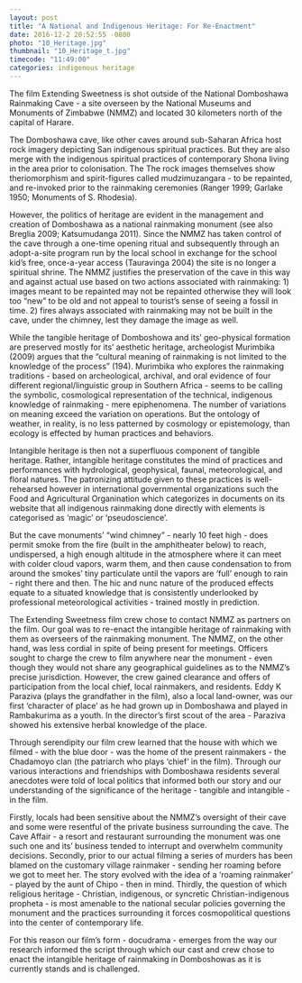```yaml
---
layout: post
title: "A National and Indigenous Heritage: For Re-Enactment"
date: 2016-12-2 20:52:55 -0800
photo: "10_Heritage.jpg"
thumbnail: "10_Heritage_t.jpg"
timecode: "11:49:00"
categories: indigenous heritage
---
```

The film Extending Sweetness is shot outside of the National Domboshawa Rainmaking Cave - a site overseen by the National Museums and Monuments of Zimbabwe (NMMZ) and located 30 kilometers north of the capital of Harare.

The Domboshawa cave, like other caves around sub-Saharan Africa host rock imagery depicting San indigenous spiritual practices. But they are also merge with the indigenous spiritual practices of contemporary Shona living in the area prior to colonisation. The The rock images themselves show theriomorphism and spirit-figures called mudzimuzangara - to be repainted, and re-invoked prior to the rainmaking ceremonies (Ranger 1999; Garlake 1950; Monuments of S. Rhodesia).

However, the politics of heritage are evident in the management and creation of Domboshawa as a national rainmaking monument (see also Breglia 2009; Katsumudanga 2011). Since the NMMZ has taken control of the cave through a one-time opening ritual and subsequently through an adopt-a-site program run by the local school in exchange for the school kid’s free, once-a-year access (Tauravinga 2004) the site is no longer a spiritual shrine.  The NMMZ justifies the preservation of the cave in this way and against actual use based on two actions associated with rainmaking: 1) images meant to be repainted may not be repainted otherwise they will look too “new” to be old and not appeal to tourist’s sense of seeing a fossil in time. 2) fires always associated with rainmaking may not be built in the cave, under the chimney, lest they damage the image as well.

While the tangible heritage of Domboshowa and its’ geo-physical formation are preserved mostly for its’ aesthetic heritage, archeologist Murimbika (2009) argues that the “cultural meaning of rainmaking is not limited to the knowledge of the process” (194). Murimbika who explores the rainmaking traditions - based on archeological, archival, and oral evidence of four different regional/linguistic group in Southern Africa - seems to be calling the symbolic, cosmological representation of the technical, indigenous knowledge of rainmaking - mere epiphenomena. The number of variations on meaning exceed the variation on operations. But the ontology of weather, in reality, is no less patterned by cosmology or epistemology, than ecology is effected by human practices and behaviors.

Intangible heritage is then not a superfluous component of tangible heritage. Rather, intangible heritage constitutes the mind of practices and performances with hydrological, geophysical, faunal, meteorological, and floral natures. The patronizing attitude given to these practices is well-rehearsed however in international governmental organizations such the Food and Agricultural Organination which categorizes in documents on its website that all indigenous rainmaking done directly with elements is categorised as ‘magic’ or ‘pseudoscience’.

But the cave monuments’ “wind chimney” - nearly 10 feet high - does permit smoke from the fire (built in the amphitheater below) to reach, undispersed, a high enough altitude in the atmosphere where it can meet with colder cloud vapors, warm them, and then cause condensation to from around the smokes’ tiny particulate until the vapors are ‘full’ enough to rain - right there and then. The hic and nunc nature of the produced effects equate to a situated knowledge that is consistently underlooked by professional meteorological activities - trained mostly in prediction.

The Extending Sweetness film crew chose to contact NMMZ as partners on the film. Our goal was to re-enact the intangible heritage of rainmaking with them as overseers of the rainmaking monument. The NMMZ, on the other hand, was less cordial in spite of being present for meetings. Officers sought to charge the crew to film anywhere near the monument - even though they would not share any geographical guidelines as to the NMMZ’s precise jurisdiction. However, the crew gained clearance and offers of participation from the local chief, local rainmakers, and residents. Eddy K Paraziva (plays the grandfather in the film), also a local land-owner, was our first ‘character of place’ as he had grown up in Domboshawa and played in Rambakurima as a youth. In the director’s first scout of the area - Paraziva showed his extensive herbal knowledge of the place.

Through serendipity our film crew learned that the house with which we filmed - with the blue door - was the home of the present rainmakers - the Chadamoyo clan (the patriarch who plays ‘chief’ in the film). Through our various interactions and friendships with Domboshawa residents several anecdotes were told of local politics that informed both our story and our understanding of the significance of the heritage - tangible and intangible - in the film.

Firstly, locals had been sensitive about the NMMZ’s oversight of their cave and some were resentful of the private business surrounding the cave. The Cave Affair - a resort and restaurant surrounding the monument was one such one and its’ business tended to interrupt and overwhelm community decisions. Secondly, prior to our actual filming a series of murders has been blamed on the customary village rainmaker - sending her roaming before we got to meet her. The story evolved with the idea of a ‘roaming rainmaker’ - played by the aunt of Chipo - then in mind. Thirdly, the question of which religious heritage - Christian, indigenous, or syncretic Christian-indigenous propheta - is most amenable to the national secular policies governing the monument and the practices surrounding it forces cosmopolitical questions into the center of contemporary life.

For this reason our film’s form - docudrama - emerges from the way our research informed the script through which our cast and crew chose to enact the intangible heritage of rainmaking in Domboshowas as it is currently stands and is challenged.
